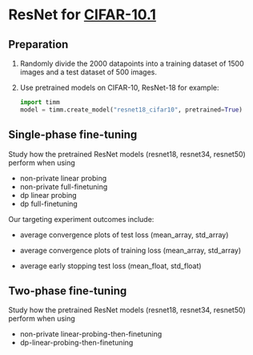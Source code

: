 # ResNet for [CIFAR-10.1](https://github.com/modestyachts/CIFAR-10.1)

## Preparation

1. Randomly divide the 2000 datapoints into a training dataset of 1500 images and a test dataset of 500 images.

2. Use pretrained models on CIFAR-10, ResNet-18 for example:
    ```python
    import timm
    model = timm.create_model("resnet18_cifar10", pretrained=True)
    ```

## Single-phase fine-tuning

Study how the pretrained ResNet models (resnet18, resnet34, resnet50) perform when using

- non-private linear probing
- non-private full-finetuning
- dp linear probing
- dp full-finetuning

Our targeting experiment outcomes include:

- average convergence plots of test loss (mean_array, std_array)

- average convergence plots of training loss (mean_array, std_array)

- average early stopping test loss (mean_float, std_float)

## Two-phase fine-tuning

Study how the pretrained ResNet models (resnet18, resnet34, resnet50) perform when using

- non-private linear-probing-then-finetuning
- dp-linear-probing-then-finetuning

